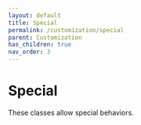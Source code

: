 ```yaml
---
layout: default
title: Special
permalink: /customization/special
parent: Customization
has_children: true
nav_order: 3
---
```


# Special 

These classes allow special behaviors.